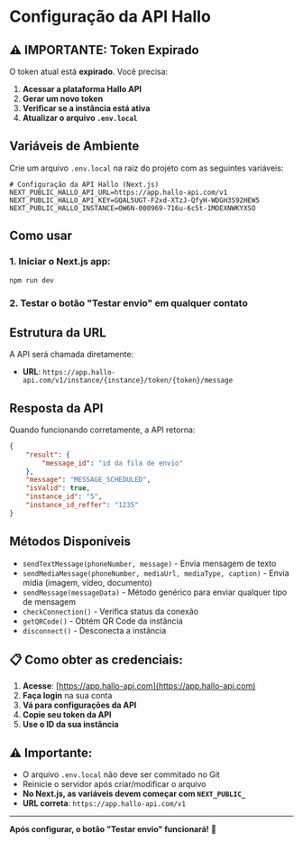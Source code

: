 # Configuração da API Hallo

## ⚠️ **IMPORTANTE: Token Expirado**

O token atual está **expirado**. Você precisa:

1. **Acessar a plataforma Hallo API**
2. **Gerar um novo token**
3. **Verificar se a instância está ativa**
4. **Atualizar o arquivo `.env.local`**

## Variáveis de Ambiente

Crie um arquivo `.env.local` na raiz do projeto com as seguintes variáveis:

```env
# Configuração da API Hallo (Next.js)
NEXT_PUBLIC_HALLO_API_URL=https://app.hallo-api.com/v1
NEXT_PUBLIC_HALLO_API_KEY=GQAL5UGT-F2xd-XTzJ-QfyH-WDGH3S92HEW5
NEXT_PUBLIC_HALLO_INSTANCE=OW6N-000969-716u-6c5t-1MOEXNWKYXSO
```

## Como usar

### 1. **Iniciar o Next.js app:**
```bash
npm run dev
```

### 2. **Testar o botão "Testar envio"** em qualquer contato

## Estrutura da URL

A API será chamada diretamente:
- **URL**: `https://app.hallo-api.com/v1/instance/{instance}/token/{token}/message`

## Resposta da API

Quando funcionando corretamente, a API retorna:
```json
{
    "result": {
        "message_id": "id da fila de envio"
    },
    "message": "MESSAGE_SCHEDULED",
    "isValid": true,
    "instance_id": "5",
    "instance_id_reffer": "1235"
}
```

## Métodos Disponíveis

- `sendTextMessage(phoneNumber, message)` - Envia mensagem de texto
- `sendMediaMessage(phoneNumber, mediaUrl, mediaType, caption)` - Envia mídia (imagem, vídeo, documento)
- `sendMessage(messageData)` - Método genérico para enviar qualquer tipo de mensagem
- `checkConnection()` - Verifica status da conexão
- `getQRCode()` - Obtém QR Code da instância
- `disconnect()` - Desconecta a instância

## 📋 **Como obter as credenciais:**

1. **Acesse**: [https://app.hallo-api.com](https://app.hallo-api.com)
2. **Faça login** na sua conta
3. **Vá para configurações da API**
4. **Copie seu token da API**
5. **Use o ID da sua instância**

## ⚠️ **Importante:**

- O arquivo `.env.local` não deve ser commitado no Git
- Reinicie o servidor após criar/modificar o arquivo
- **No Next.js, as variáveis devem começar com `NEXT_PUBLIC_`**
- **URL correta**: `https://app.hallo-api.com/v1`

---

**Após configurar, o botão "Testar envio" funcionará!** 🚀 